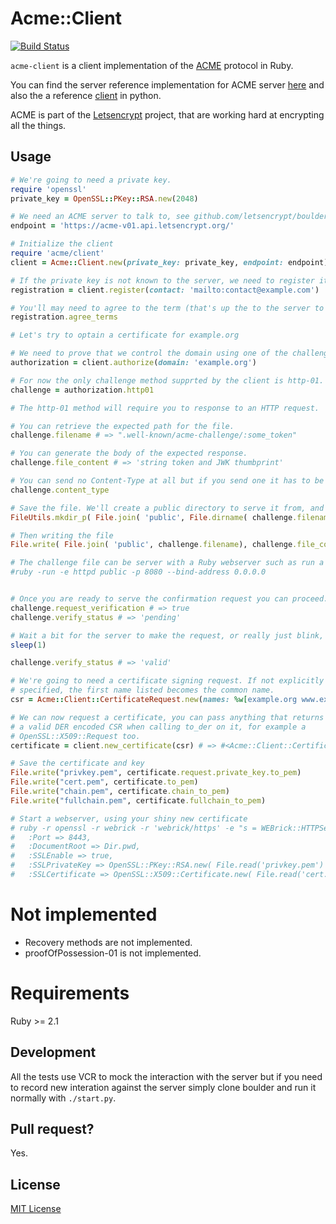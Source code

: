# Acme::Client
[![Build Status](https://travis-ci.org/unixcharles/acme-client.svg?branch=master)](https://travis-ci.org/unixcharles/acme-client)

`acme-client` is a client implementation of the [ACME](https://letsencrypt.github.io/acme-spec) protocol in Ruby.

You can find the server reference implementation for ACME server [here](https://github.com/letsencrypt/boulder) and also the a reference [client](https://github.com/letsencrypt/letsencrypt) in python.

ACME is part of the [Letsencrypt](https://letsencrypt.org/) project, that are working hard at encrypting all the things.

## Usage

```ruby
# We're going to need a private key.
require 'openssl'
private_key = OpenSSL::PKey::RSA.new(2048)

# We need an ACME server to talk to, see github.com/letsencrypt/boulder
endpoint = 'https://acme-v01.api.letsencrypt.org/'

# Initialize the client
require 'acme/client'
client = Acme::Client.new(private_key: private_key, endpoint: endpoint)

# If the private key is not known to the server, we need to register it for the first time.
registration = client.register(contact: 'mailto:contact@example.com')

# You'll may need to agree to the term (that's up the to the server to require it or not but boulder does by default)
registration.agree_terms

# Let's try to optain a certificate for example.org

# We need to prove that we control the domain using one of the challenges method.
authorization = client.authorize(domain: 'example.org')

# For now the only challenge method supprted by the client is http-01.
challenge = authorization.http01

# The http-01 method will require you to response to an HTTP request.

# You can retrieve the expected path for the file.
challenge.filename # => ".well-known/acme-challenge/:some_token"

# You can generate the body of the expected response.
challenge.file_content # => 'string token and JWK thumbprint'

# You can send no Content-Type at all but if you send one it has to be 'text/plain'.
challenge.content_type

# Save the file. We'll create a public directory to serve it from, and we'll creating the challenge directory.
FileUtils.mkdir_p( File.join( 'public', File.dirname( challenge.filename ) ) )

# Then writing the file
File.write( File.join( 'public', challenge.filename), challenge.file_content )

# The challenge file can be server with a Ruby webserver such as run a webserver in another console. You may need to forward ports on your router
#ruby -run -e httpd public -p 8080 --bind-address 0.0.0.0


# Once you are ready to serve the confirmation request you can proceed.
challenge.request_verification # => true
challenge.verify_status # => 'pending'

# Wait a bit for the server to make the request, or really just blink, it should be fast.
sleep(1)

challenge.verify_status # => 'valid'

# We're going to need a certificate signing request. If not explicitly
# specified, the first name listed becomes the common name.
csr = Acme::Client::CertificateRequest.new(names: %w[example.org www.example.org])

# We can now request a certificate, you can pass anything that returns
# a valid DER encoded CSR when calling to_der on it, for example a
# OpenSSL::X509::Request too.
certificate = client.new_certificate(csr) # => #<Acme::Client::Certificate ....>

# Save the certificate and key
File.write("privkey.pem", certificate.request.private_key.to_pem)
File.write("cert.pem", certificate.to_pem)
File.write("chain.pem", certificate.chain_to_pem)
File.write("fullchain.pem", certificate.fullchain_to_pem)

# Start a webserver, using your shiny new certificate
# ruby -r openssl -r webrick -r 'webrick/https' -e "s = WEBrick::HTTPServer.new(
#   :Port => 8443,
#   :DocumentRoot => Dir.pwd,
#   :SSLEnable => true,
#   :SSLPrivateKey => OpenSSL::PKey::RSA.new( File.read('privkey.pem') ),
#   :SSLCertificate => OpenSSL::X509::Certificate.new( File.read('cert.pem') )); trap('INT') { s.shutdown }; s.start"
```

# Not implemented

- Recovery methods are not implemented.
- proofOfPossession-01 is not implemented.

# Requirements

Ruby >= 2.1

## Development

All the tests use VCR to mock the interaction with the server but if you
need to record new interation against the server simply clone boulder and
run it normally with `./start.py`.

## Pull request?

Yes.

## License

[MIT License](http://opensource.org/licenses/MIT)

